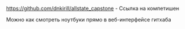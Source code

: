 ﻿https://github.com/dnkirill/allstate_capstone - Ссылка на компетишен

Можно как смотреть ноутбуки прямо в веб-интерфейсе гитхаба
